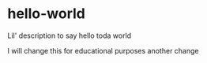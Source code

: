 # hello-world
Lil' description to say hello toda world

I will change this for educational purposes
another change
